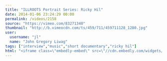 ```yaml
---
title: "ILLROOTS Portrait Series: Ricky Hil"
date: 2014-01-06 23:24:29 00:00
permalink: /videos/2158
source: "https://vimeo.com/83271340"
thumbnail: "http://b.vimeocdn.com/ts/459/711/459711128_1280.jpg"
user:
  username: "jl"
  name: "John Gregory Liwag"
tags: ["interview","music","short documentary","ricky hil"]
html: "<iframe class=\"embedly-embed\" src=\"//cdn.embedly.com/widgets/media.html?src=https%3A%2F%2Fplayer.vimeo.com%2Fvideo%2F83271340&src_secure=1&url=http%3A%2F%2Fvimeo.com%2F83271340&image=http%3A%2F%2Fb.vimeocdn.com%2Fts%2F459%2F711%2F459711128_1280.jpg&key=950020ba825211e1a0764040d3dc5c07&type=text%2Fhtml&schema=vimeo\" width=\"1280\" height=\"720\" scrolling=\"no\" frameborder=\"0\" allowfullscreen></iframe>"
---
```


